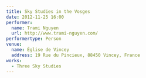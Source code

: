 ```yaml
---
title: Sky Studies in the Vosges
date: 2012-11-25 16:00
performer:
  name: Trami Nguyen
  url: http://www.trami-nguyen.com/
performertype: Person
venue:
  name: Église de Vincey
  address: 19 Rue du Pincieux, 88450 Vincey, France
works:
  - Three Sky Studies
---
```

